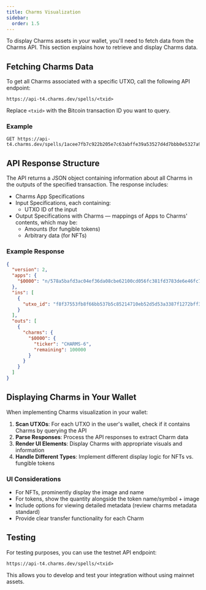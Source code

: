 ```yaml
---
title: Charms Visualization
sidebar:
  order: 1.5
---
```


To display Charms assets in your wallet, you'll need to fetch data from the Charms API. This section explains how to retrieve and display Charms data.

## Fetching Charms Data

To get all Charms associated with a specific UTXO, call the following API endpoint:

```
https://api-t4.charms.dev/spells/<txid>
```

Replace `<txid>` with the Bitcoin transaction ID you want to query.

### Example

```http request
GET https://api-t4.charms.dev/spells/1acee7fb7c922b205e7c63abffe39a53527d4d7bbb0e5327a9b72350115a7ebb
```

## API Response Structure

The API returns a JSON object containing information about all Charms in the outputs of the specified transaction. The response includes:

- Charms App Specifications
- Input Specifications, each containing:
  - UTXO ID of the input
- Output Specifications with Charms — mappings of Apps to Charms' contents, which may be:
  - Amounts (for fungible tokens)
  - Arbitrary data (for NFTs)

### Example Response

```json
{
  "version": 2,
  "apps": {
    "$0000": "n/578a5bafd3ac04ef36da08cbe62100cd056fc381fd3783de6e46fc74fc7c27b2/06ff5322ce2d3d23aba044182869da09429ef22b3b1da30e247c2a3d7b75d039"
  },
  "ins": [
    {
      "utxo_id": "f8f37553fb8f66bb537b5c85214710eb52d5d53a3387f1272bff361bcd3ce7fb:0"
    }
  ],
  "outs": [
    {
      "charms": {
        "$0000": {
          "ticker": "CHARMS-6",
          "remaining": 100000
        }
      }
    }
  ]
}
```

## Displaying Charms in Your Wallet

When implementing Charms visualization in your wallet:

1. **Scan UTXOs**: For each UTXO in the user's wallet, check if it contains Charms by querying the API
2. **Parse Responses**: Process the API responses to extract Charm data
3. **Render UI Elements**: Display Charms with appropriate visuals and information
4. **Handle Different Types**: Implement different display logic for NFTs vs. fungible tokens

### UI Considerations

- For NFTs, prominently display the image and name
- For tokens, show the quantity alongside the token name/symbol + image
- Include options for viewing detailed metadata (review charms metadata standard)
- Provide clear transfer functionality for each Charm

## Testing

For testing purposes, you can use the testnet API endpoint:

```
https://api-t4.charms.dev/spells/<txid>
```

This allows you to develop and test your integration without using mainnet assets.
